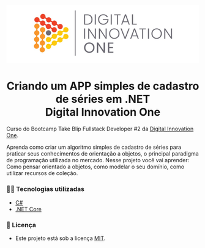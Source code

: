 <!--Banner session-->
<p align="center">
  <img src="./assets/banner.png" alt="DIO" title="Digital Innovation One">
</p>

<!--About session-->
<h1 align="center">Criando um APP simples de cadastro de séries em .NET<br>Digital Innovation One</h1>


Curso do Bootcamp Take Blip Fullstack Developer #2 da [Digital Innovation One](https://digitalinnovation.one/).

Aprenda como criar um algoritmo simples de cadastro de séries para praticar seus conhecimentos de orientação a objetos, o principal paradigma de programação utilizada no mercado. Nesse projeto você vai aprender: Como pensar orientado a objetos, como modelar o seu domínio, como utilizar recursos de coleção.

<h3>👨‍💻 Tecnologias utilizadas</h3>

- [C#](https://docs.microsoft.com/pt-br/dotnet/csharp/)
- [.NET Core](https://dotnet.microsoft.com/download)


<!--License session-->
<h3>📝 Licença</h3>

- Este projeto está sob a licença [MIT](./LICENSE).